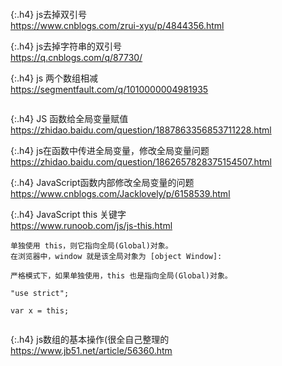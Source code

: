 ```note
```

{:.h4}
js去掉双引号
<br>[
https://www.cnblogs.com/zrui-xyu/p/4844356.html
](
https://www.cnblogs.com/zrui-xyu/p/4844356.html
)

{:.h4}
js去掉字符串的双引号
<br>[
https://q.cnblogs.com/q/87730/
](
https://q.cnblogs.com/q/87730/
)

{:.h4}
js 两个数组相减
<br>[
https://segmentfault.com/q/1010000004981935
](
https://segmentfault.com/q/1010000004981935
)

```note
```

{:.h4}
JS 函数给全局变量赋值
<br>[
https://zhidao.baidu.com/question/1887863356853711228.html
](
https://zhidao.baidu.com/question/1887863356853711228.html
)

{:.h4}
js在函数中传进全局变量，修改全局变量问题
<br>[
https://zhidao.baidu.com/question/1862657828375154507.html
](
https://zhidao.baidu.com/question/1862657828375154507.html
)

{:.h4}
JavaScript函数内部修改全局变量的问题
<br>[
https://www.cnblogs.com/Jacklovely/p/6158539.html
](
https://www.cnblogs.com/Jacklovely/p/6158539.html
)

{:.h4}
JavaScript this 关键字
<br>[
https://www.runoob.com/js/js-this.html
](
https://www.runoob.com/js/js-this.html
)
```note
单独使用 this，则它指向全局(Global)对象。
在浏览器中，window 就是该全局对象为 [object Window]:

严格模式下，如果单独使用，this 也是指向全局(Global)对象。
```
```
"use strict";

var x = this;
```

```tip
```

{:.h4}
js数组的基本操作(很全自己整理的
<br>[
https://www.jb51.net/article/56360.htm
](
https://www.jb51.net/article/56360.htm
)
